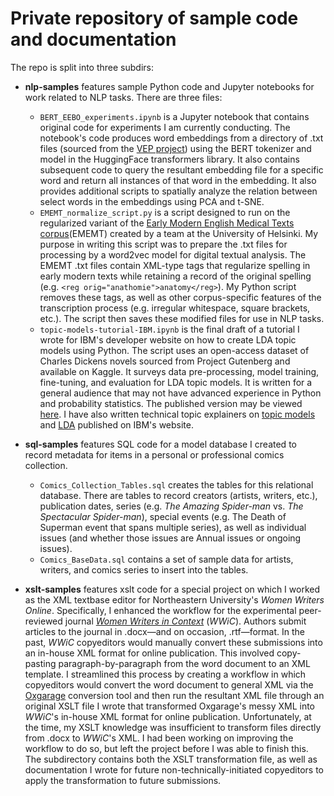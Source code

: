 # Private repository of sample code and documentation

The repo is split into three subdirs:

- **nlp-samples** features sample Python code and Jupyter notebooks for work related to NLP tasks. There are three files:
  - `BERT_EEBO_experiments.ipynb` is a Jupyter notebook that contains original code for experiments I am currently conducting. The notebook's code produces word embeddings from a directory of .txt files (sourced from the [VEP project](https://pages.graphics.cs.wisc.edu/VEPHugo/corpora/)) using the BERT tokenizer and model in the HuggingFace transformers library. It also contains subsequent code to query the resultant embedding file for a specific word and return all instances of that word in the embedding. It also provides additional scripts to spatially analyze the relation between select words in the embeddings using PCA and t-SNE.
  - `EMEMT_normalize_script.py` is a script designed to run on the regularized variant of the [Early Modern English Medical Texts corpus](https://varieng.helsinki.fi/CoRD/corpora/CEEM/EMEMTindex.html)(EMEMT) created by a team at the University of Helsinki. My purpose in writing this script was to prepare the .txt files for processing by a word2vec model for digital textual analysis. The EMEMT .txt files contain XML-type tags that regularize spelling in early modern texts while retaining a record of the original spelling (e.g. `<reg orig="anathomie">anatomy</reg>`). My Python script removes these tags, as well as other corpus-specific features of the transcription process (e.g. irregular whitespace, square brackets, etc.). The script then saves these modified files for use in NLP tasks.
  - `topic-models-tutorial-IBM.ipynb` is the final draft of a tutorial I wrote for IBM's developer website on how to create LDA topic models using Python. The script uses an open-access dataset of Charles Dickens novels sourced from Project Gutenberg and available on Kaggle. It surveys data pre-processing, model training, fine-tuning, and evaluation for LDA topic models. It is written for a general audience that may not have advanced experience in Python and probability statistics. The published version may be viewed [here](https://developer.ibm.com/tutorials/awb-lda-topic-modeling-text-analysis-python/). I have also written technical topic explainers on [topic models](https://www.ibm.com/topics/topic-modeling) and [LDA](https://www.ibm.com/topics/latent-dirichlet-allocation) published on IBM's website.

- **sql-samples** features SQL code for a model database I created to record metadata for items in a personal or professional comics collection.
  - `Comics_Collection_Tables.sql` creates the tables for this relational database. There are tables to record creators (artists, writers, etc.), publication dates, series (e.g. _The Amazing Spider-man_ vs. _The Spectacular Spider-man_), special events (e.g. The Death of Superman event that spans multiple series), as well as individual issues (and whether those issues are Annual issues or ongoing issues).
  - `Comics_BaseData.sql` contains a set of sample data for artists, writers, and comics series to insert into the tables.

- **xslt-samples** features xslt code for a special project on which I worked as the XML textbase editor for Northeastern University's _Women Writers Online_. Specifically, I enhanced the workflow for the experimental peer-reviewed journal [_Women Writers in Context_](https://wwp.northeastern.edu/context/index.html) (_WWiC_). Authors submit articles to the journal in .docx—and on occasion, .rtf—format. In the past, _WWiC_ copyeditors would manually convert these submissions into an in-house XML format for online publication. This involved copy-pasting paragraph-by-paragraph from the word document to an XML template. I streamlined this process by creating a workflow in which copyeditors would convert the word document to general XML via the [Oxgarage](https://oxgarage.tei-c.org/) conversion tool and then run the resultant XML file through an original XSLT file I wrote that transformed Oxgarage's messy XML into _WWiC_'s in-house XML format for online publication. Unfortunately, at the time, my XSLT knowledge was insufficient to transform files directly from .docx to _WWiC_'s XML. I had been working on improving the workflow to do so, but left the project before I was able to finish this. The subdirectory contains both the XSLT transformation file, as well as documentation I wrote for future non-technically-initiated copyeditors to apply the transformation to future submissions.
